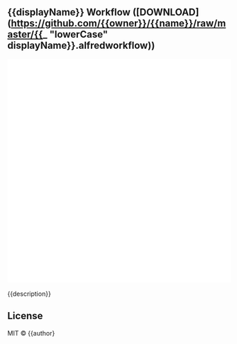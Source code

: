 
## {{displayName}} Workflow ([DOWNLOAD](https://github.com/{{owner}}/{{name}}/raw/master/{{_ "lowerCase" displayName}}.alfredworkflow))

<p align="center">
	<img src="resources/demo.gif" alt="{{displayName}}" style="width:690px">
</p>

{{description}}

## License

MIT © {{author}
